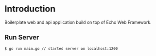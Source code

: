 # Introduction
Boilerplate web and api application build on top of Echo Web Framework.


## Run Server
```bash
$ go run main.go // started server on localhost:1200 
```